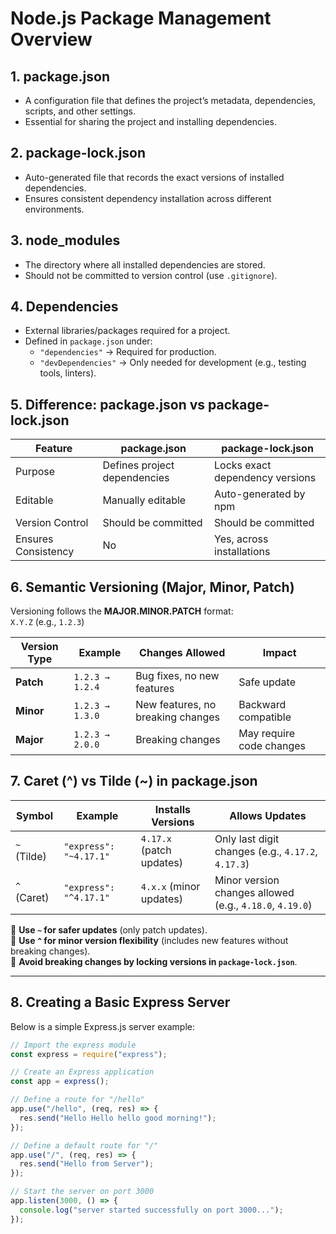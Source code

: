 # **Node.js Package Management Overview**

## **1. package.json**

- A configuration file that defines the project’s metadata, dependencies, scripts, and other settings.
- Essential for sharing the project and installing dependencies.

## **2. package-lock.json**

- Auto-generated file that records the exact versions of installed dependencies.
- Ensures consistent dependency installation across different environments.

## **3. node_modules**

- The directory where all installed dependencies are stored.
- Should not be committed to version control (use `.gitignore`).

## **4. Dependencies**

- External libraries/packages required for a project.
- Defined in `package.json` under:
  - `"dependencies"` → Required for production.
  - `"devDependencies"` → Only needed for development (e.g., testing tools, linters).

## **5. Difference: package.json vs package-lock.json**

| Feature             | package.json                 | package-lock.json               |
| ------------------- | ---------------------------- | ------------------------------- |
| Purpose             | Defines project dependencies | Locks exact dependency versions |
| Editable            | Manually editable            | Auto-generated by npm           |
| Version Control     | Should be committed          | Should be committed             |
| Ensures Consistency | No                           | Yes, across installations       |

## **6. Semantic Versioning (Major, Minor, Patch)**

Versioning follows the **MAJOR.MINOR.PATCH** format:  
`X.Y.Z` (e.g., `1.2.3`)

| Version Type | Example         | Changes Allowed                   | Impact                   |
| ------------ | --------------- | --------------------------------- | ------------------------ |
| **Patch**    | `1.2.3 → 1.2.4` | Bug fixes, no new features        | Safe update              |
| **Minor**    | `1.2.3 → 1.3.0` | New features, no breaking changes | Backward compatible      |
| **Major**    | `1.2.3 → 2.0.0` | Breaking changes                  | May require code changes |

## **7. Caret (^) vs Tilde (~) in package.json**

| Symbol      | Example                | Installs Versions        | Allows Updates                                           |
| ----------- | ---------------------- | ------------------------ | -------------------------------------------------------- |
| `~` (Tilde) | `"express": "~4.17.1"` | `4.17.x` (patch updates) | Only last digit changes (e.g., `4.17.2`, `4.17.3`)       |
| `^` (Caret) | `"express": "^4.17.1"` | `4.x.x` (minor updates)  | Minor version changes allowed (e.g., `4.18.0`, `4.19.0`) |

🔹 **Use `~` for safer updates** (only patch updates).  
🔹 **Use `^` for minor version flexibility** (includes new features without breaking changes).  
🔹 **Avoid breaking changes by locking versions in `package-lock.json`**.

---

## **8. Creating a Basic Express Server**

Below is a simple Express.js server example:

```javascript
// Import the express module
const express = require("express");

// Create an Express application
const app = express();

// Define a route for "/hello"
app.use("/hello", (req, res) => {
  res.send("Hello Hello hello good morning!");
});

// Define a default route for "/"
app.use("/", (req, res) => {
  res.send("Hello from Server");
});

// Start the server on port 3000
app.listen(3000, () => {
  console.log("server started successfully on port 3000...");
});
```

